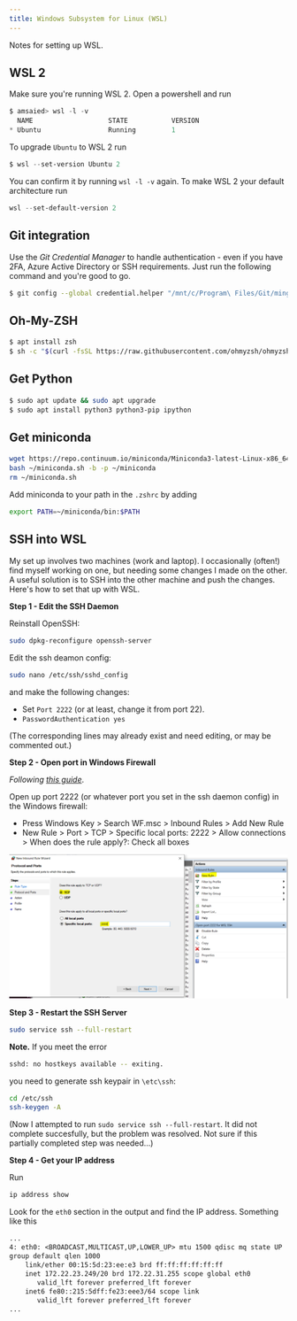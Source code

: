 ```yaml
---
title: Windows Subsystem for Linux (WSL)
---
```


Notes for setting up WSL.

## WSL 2

Make sure you're running WSL 2. Open a powershell and run

```powershell
$ amsaied> wsl -l -v
  NAME                   STATE           VERSION
* Ubuntu                 Running         1
```

To upgrade `Ubuntu` to WSL 2 run

```powershell
$ wsl --set-version Ubuntu 2
```

You can confirm it by running `wsl -l -v` again. To make WSL 2 your default architecture run

```powershell
wsl --set-default-version 2
```

## Git integration

Use the _Git Credential Manager_ to handle authentication - even if you have 2FA, Azure Active Directory or SSH requirements. Just run the following command and you're good to go.

```bash
$ git config --global credential.helper "/mnt/c/Program\ Files/Git/mingw64/libexec/git-core/git-credential-manager.exe"
```

## Oh-My-ZSH

```bash
$ apt install zsh
$ sh -c "$(curl -fsSL https://raw.githubusercontent.com/ohmyzsh/ohmyzsh/master/tools/install.sh)"
```

## Get Python
```bash
$ sudo apt update && sudo apt upgrade
$ sudo apt install python3 python3-pip ipython
```

## Get miniconda

```bash
wget https://repo.continuum.io/miniconda/Miniconda3-latest-Linux-x86_64.sh -O ~/miniconda.sh
bash ~/miniconda.sh -b -p ~/miniconda 
rm ~/miniconda.sh
```

Add miniconda to your path in the `.zshrc` by adding

```bash
export PATH=~/miniconda/bin:$PATH
```

## SSH into WSL

My set up involves two machines (work and laptop). I occasionally (often!) find myself working on one, but needing some changes I made on the other. A useful solution is to SSH into the other machine and push the changes. Here's how to set that up with WSL.

**Step 1 - Edit the SSH Daemon**  

Reinstall OpenSSH:

```bash
sudo dpkg-reconfigure openssh-server
```

Edit the ssh deamon config:

```bash
sudo nano /etc/ssh/sshd_config
```

and make the following changes:

- Set `Port 2222` (or at least, change it from port 22).
- `PasswordAuthentication yes`

(The corresponding lines may already exist and need editing, or may be commented out.)

**Step 2 - Open port in Windows Firewall**  

_Following [this guide](https://jeetblogs.org/post/sshing-into-a-windows-wsl-linux-subsystem/)_.  

Open up port 2222 (or whatever port you set in the ssh daemon config) in the Windows firewall:

- Press Windows Key > Search WF.msc > Inbound Rules > Add New Rule
- New Rule > Port > TCP > Specific local ports: 2222 > Allow connections > When does the rule apply?: Check all boxes

![windows-firewall](/img/dsref/windows-firewall.png)

**Step 3 - Restart the SSH Server**  

```bash
sudo service ssh --full-restart
```

**Note.** If you meet the error
```bash
sshd: no hostkeys available -- exiting.
```

you need to generate ssh keypair in `\etc\ssh`:

```bash
cd /etc/ssh
ssh-keygen -A
```

(Now I attempted to run `sudo service ssh --full-restart`. It did not complete succesfully, but the problem was resolved. Not sure if this partially completed step was needed...)

**Step 4 - Get your IP address**  

Run

```bash
ip address show
```

Look for the `eth0` section in the output and find the IP address. Something like this

``` hl_lines="4"
...
4: eth0: <BROADCAST,MULTICAST,UP,LOWER_UP> mtu 1500 qdisc mq state UP group default qlen 1000
    link/ether 00:15:5d:23:ee:e3 brd ff:ff:ff:ff:ff:ff
    inet 172.22.23.249/20 brd 172.22.31.255 scope global eth0
       valid_lft forever preferred_lft forever
    inet6 fe80::215:5dff:fe23:eee3/64 scope link
       valid_lft forever preferred_lft forever
...
```